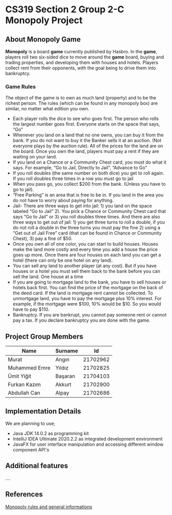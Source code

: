 # CS319 Section 2 Group 2-C Monopoly Project

## About Monopoly Game

**Monopoly** is a board **game** currently published by Hasbro. In the **game**, players roll two six-sided dice to move around the **game** board, buying and trading properties, and developing them with houses and hotels. Players collect rent from their opponents, with the goal being to drive them into bankruptcy.

### Game Rules

The object of the game is to own as much land (property) and to be the richest person. The rules (which can be found in any monopoly box) are similar, no matter what edition you own.

- Each player rolls the dice to see who goes first. The person who rolls the largest number goes first. Everyone starts on the space that says, “Go”
- Whenever you land on a land that no one owns, you can buy it from the bank. If you do not want to buy it the Banker sells it at an auction. (Not everyone plays by the auction rule). All of the prices for the land are on the board. Once you own the land, players must pay a rent if they are waiting on your land.
- If you land on a Chance or a Community Chest card, you must do what it says. For example, “Go to Jail, Directly to Jail”, “Advance to Go”
- If you roll doubles (the same number on both dice) you get to roll again. If you roll doubles three times in a row you must go to jail
- When you pass go, you collect $200 from the bank. (Unless you have to go to jail).
- “Free Parking” is an area that is free to be in. If you land in the area you do not have to worry about paying for anything.
- Jail- There are three ways to get into jail: 1) you land on the space labeled “Go to Jail” 2). You pick a Chance or Community Chest card that says “Go to Jail” or 3) you roll doubles three times. And there are also three ways to get out of jail: 1) you get three turns to roll a double, if you do not roll a double in the three turns you must pay the fine 2) using a “Get out of Jail Free” card (that can be found in Chance or Community Chest), 3) pay a fine of $50.
- Once you own all of one color, you can start to build houses. Houses make the land more costly and every time you add a house the price goes up more. Once there are four houses on each land you can get a hotel (there can only be one hotel on any land).
- You can sell any land to another player (at any cost). But if you have houses or a hotel you must sell them back to the bank before you can sell the land. One house at a time
- If you are going to mortgage land to the bank, you have to sell houses or hotels back first. You can find the price of the mortgage on the back of the deed card. If the land is mortgage rent cannot be collected. To unmortgage land, you have to pay the mortgage plus 10% interest. For example, if the mortgage were $100, 10% would be $10. So you would have to pay $110.
- Bankruptcy. If you are bankrupt, you cannot pay someone rent or cannot pay a tax. If you declare bankruptcy you are done with the game.

## Project Group Members

|Name                           |Surname                         | Id |
|-------------------------------|-------------------------------|-----------------------------
|Murat                          |Angın                          |21702962
|Muhammed Emre                  |Yıldız                         |21702825
|Ümit Yiğit                     |Başaran                        |21704103
|Furkan Kazım                   |Akkurt                         |21702900
|Abdullah Can                   |Alpay                          |21702686

## Implementation Details

We are planning to use;
- Java JDK 14.0.2 as programming kit
- IntelliJ IDEA Ultimate 2020.2.2 as integrated development environment
- JavaFX for user interface manipulation and accessing different window component API's

## Additional features

....

## References

[Monopoly rules and general informations](https://simple.wikipedia.org/wiki/Monopoly_%28game%29)
